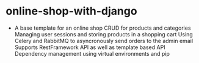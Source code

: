 # online-shop-with-django
- A base template for an online shop
CRUD for products and categories
Managing user sessions and storing products in a shopping cart
Using Celery and RabbitMQ to asyncronously send orders to the admin email
Supports RestFramework API as well as template based API
Dependency management using virtual environments and pip
